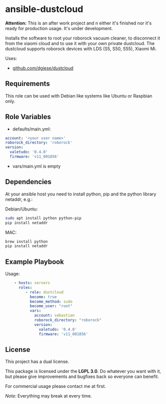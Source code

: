 ansible-dustcloud
=================

**Attention:** This is an after work project and n
either it's finished nor it's ready for production usage.
It's under development. 

Installs the software to root your roborock vacuum cleaner, to disconnect 
it from the xiaomi cloud and to use it with your own private dustcloud. 
The dustcloud supports roborock devices with LDS (S5, S50, S55), Xiaomi Mi.

Uses:
- [github.com/dgiese/dustcloud](https://github.com/dgiese/dustcloud)

Requirements
------------

This role can be used with Debian like systems like Ubuntu or Raspbian only.

Role Variables
--------------

- defaults/main.yml: 

```yml
account: '<your user name>'
roborock_directory: 'roborock'
version:
  valetudo: '0.4.0'
  firmware: 'v11_001856'
```

- vars/main.yml is empty

Dependencies
------------

At your ansible host you need to install python, pip and the python library netaddr, e.g.:

Debian/Ubuntu:

```bash
sudo apt install python python-pip
pip install netaddr
```

MAC:

```bash
brew install python
pip install netaddr
```

Example Playbook
----------------

Usage:

```yml
    - hosts: servers
      roles:
         - role: dustcloud
           become: true
           become_method: sudo
           become_user: "root"
           vars:
             account: sebastian
             roborock_directory: "roborock"
             version:
               valetudo: '0.4.0'
               firmware: 'v11_001856'
```

License
-------

This project has a dual license.

This package is licensed under
the **LGPL 3.0**. Do whatever you want with it, 
but please give improvements and bugfixes back so everyone can benefit.

For commercial usage please contact me at first.

*Note:* Everything may break at every time.
